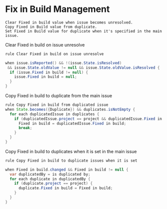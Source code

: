 Fix in Build Management 
====================

    Clear Fixed in build value when issue becomes unresolved.
    Copy Fixed in Build value from duplicate.
    Set Fixed in Build value for duplicate when it's specified in the main issue.

Clear Fixed in build on issue unresolve
```java
rule Clear Fixed in build on issue unresolve

when issue.isReported() && !(issue.State.isResolved)
 && issue.State.oldValue != null && issue.State.oldValue.isResolved {
  if (issue.Fixed in build != null) {
    issue.Fixed in build = null;
  }
}
```
Copy Fixed in build to duplicate from the main issue
```java
rule Copy Fixed in build from duplicated issue
when State.becomes({Duplicate}) && duplicates.isNotEmpty {
  for each duplicatedIssue in duplicates {
    if (duplicatedIssue.project == project && duplicatedIssue.Fixed in build != null) {
      Fixed in build = duplicatedIssue.Fixed in build;
      break;
    }
  }
}
```
Copy Fixed in build to duplicates when it is set in the main issue
```java
rule Copy Fixed in build to duplicate issues when it is set

when Fixed in build.changed && Fixed in build != null {
  var duplicatedBy = is duplicated by;
  for each duplicate in duplicatedBy {
    if (duplicate.project == project) {
      duplicate.Fixed in build = Fixed in build;
    }
  }
}
```

